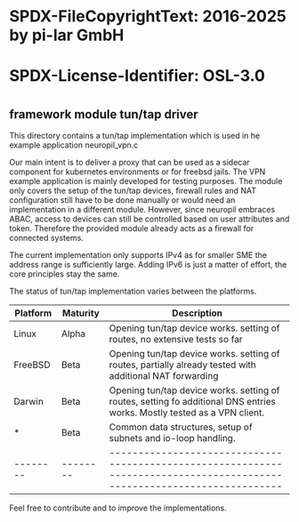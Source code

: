 #
# SPDX-FileCopyrightText: 2016-2025 by pi-lar GmbH
# SPDX-License-Identifier: OSL-3.0
#

framework module tun/tap driver
-------------------------------

This directory contains a tun/tap implementation which is used in he example application neuropil_vpn.c

Our main intent is to deliver a proxy that can be used as a sidecar component for kubernetes environments or for freebsd jails. 
The VPN example application is mainly developed for testing purposes. The module only covers the setup of the tun/tap devices, 
firewall rules and NAT configuration still have to be done manually or would need an implementation in a different module. However, 
since neuropil embraces ABAC, access to devices can still be controlled based on user attributes and token. Therefore the provided 
module already acts as a firewall for connected systems.

The current implementation only supports IPv4 as for smaller SME the address range is sufficiently large. Adding IPv6 is just a matter of effort,
the core principles stay the same.

The status of tun/tap implementation varies between the platforms.

| Platform | Maturity | Description                                                                                                              |
| -------- | -------- | ------------------------------------------------------------------------------------------------------------------------ |
| Linux    | Alpha    | Opening tun/tap device works. setting of routes, no extensive tests so far                                               |
| FreeBSD  | Beta     | Opening tun/tap device works. setting of routes, partially already tested with additional NAT forwarding                 |
| Darwin   | Beta     | Opening tun/tap device works. setting of routes, setting fo additional DNS entries works. Mostly tested as a VPN client. |
| *        | Beta     | Common data structures, setup of subnets and io-loop handling.                                                           |
| -------- | -------- | ------------------------------------------------------------------------------------------------------------------------ |

Feel free to contribute and to improve the implementations.
